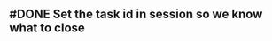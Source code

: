 ## #DONE Set the task id in session so we know what to close
<!-- #task -->
<!-- created:2023-09-12T13:05:42.716Z task-id:suAm5 group:"Ungrouped Tasks" story-id:Start-task order:-40 completed:2023-10-01T17:34:03.969Z
archived:true
archivedAt:2024-10-30T22:38:06-04:00
originalPath:backlog/stories/Start-task/tasks/Set-the-task-id-in-session-so-we-know-what-to-close.md
originalLine:1
-->


